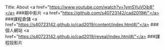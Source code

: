 Title: About
<a href="https://www.youtube.com/watch?v=1ymSYuVOib8"</a>
###期中影片
<a href="https://github.com/s40723142/cad2019#/"</a>
###課程倉儲 
<a href="https://s40723142.github.io/cad2019/content/index.html#/"</a>
###個人網站 
<a href="https://s40723142.github.io/cad2019/reveal/index.html#/"</a>
###課程投影片 